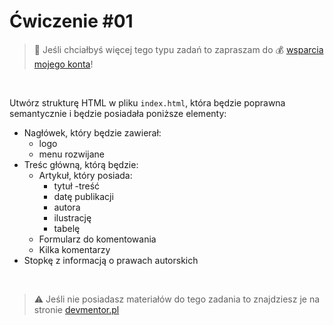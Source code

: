 # Ćwiczenie #01

> :loudspeaker: Jeśli chciałbyś więcej tego typu zadań to zapraszam do :moneybag: [wsparcia mojego konta](https://github.com/sponsors/devmentor-pl)!

&nbsp;

Utwórz strukturę HTML w pliku `index.html`, która będzie poprawna semantycznie i będzie posiadała poniższe elementy:

- Nagłówek, który będzie zawierał:
    - logo
    - menu rozwijane
- Treśc główną, którą będzie:
    - Artykuł, który posiada:
        - tytuł
        -treść
        - datę publikacji
        - autora
        - ilustrację
        - tabelę
    - Formularz do komentowania
    - Kilka komentarzy
- Stopkę z informacją o prawach autorskich

&nbsp;

> :warning: Jeśli nie posiadasz materiałów do tego zadania to znajdziesz je na stronie [devmentor.pl](https://devmentor.pl/p/html-and-css-basics/)
